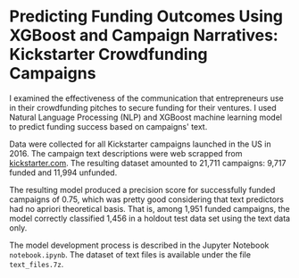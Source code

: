 # Predicting Funding Outcomes Using XGBoost and Campaign Narratives: Kickstarter Crowdfunding Campaigns
I examined the effectiveness of the communication that entrepreneurs use in their crowdfunding pitches to secure funding for their ventures. I used Natural Language Processing (NLP) and XGBoost machine learning model to predict funding success based on campaigns' text.

Data were collected for all Kickstarter campaigns launched in the US in 2016. The campaign text descriptions were web scrapped from [kickstarter.com](https://www.kickstarter.com/). The resulting dataset amounted to 21,711 campaigns: 9,717 funded and 11,994 unfunded.

The resulting model produced a precision score for successfully funded campaigns of 0.75, which was pretty good considering that text predictors had no apriori theoretical basis. That is, among 1,951 funded campaigns, the model correctly classified 1,456 in a holdout test data set using the text data only.

The model development process is described in the Jupyter Notebook `notebook.ipynb`. The dataset of text files is available under the file `text_files.7z`.
